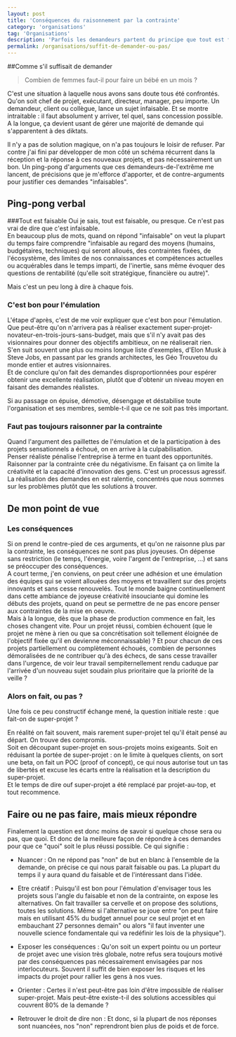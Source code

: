 ```yaml
---
layout: post
title: 'Conséquences du raisonnement par la contrainte'
category: 'organisations'
tag: 'Organisations'
description: 'Parfois les demandeurs partent du principe que tout est faisable, sans tenir compte des avis des experts. Comment alors réagir à ces demandes infaisables ?'
permalink: /organisations/suffit-de-demander-ou-pas/
---
```


##Comme s'il suffisait de demander
> Combien de femmes faut-il pour faire un bébé en un mois ?

C'est une situation à laquelle nous avons sans doute tous été confrontés. Qu'on soit chef de projet, exécutant, directeur, manager, peu importe. Un demandeur, client ou collègue, lance un sujet infaisable. Et se montre intraitable : il faut absolument y arriver, tel quel, sans concession possible.   
A la longue, ça devient usant de gérer une majorité de demande qui s'apparentent à des diktats.   

Il n'y a pas de solution magique, on n'a pas toujours le loisir de refuser. Par contre j'ai fini par développer de mon côté un schéma récurrent dans la réception et la réponse à ces nouveaux projets, et pas nécessairement un bon. Un ping-pong d'arguments que ces demandeurs-de-l'extrême me lancent, de précisions que je m'efforce d'apporter, et de contre-arguments pour justifier ces demandes "infaisables".   

## Ping-pong verbal
###Tout est faisable
Oui je sais, tout est faisable, ou presque. Ce n'est pas vrai de dire que c'est infaisable.    
En beaucoup plus de mots, quand on répond "infaisable" on veut la plupart du temps faire comprendre "infaisable au regard des moyens (humains, budgétaires, techniques) qui seront alloués, des contraintes fixées, de l'écosystème, des limites de nos connaissances et compétences actuelles ou acquérables dans le temps imparti, de l'inertie, sans même évoquer des questions de rentabilité (qu'elle soit stratégique, financière ou autre)".  

Mais c'est un peu long à dire à chaque fois.   

### C'est bon pour l'émulation
L'étape d'après, c'est de me voir expliquer que c'est bon pour l'émulation. Que peut-être qu'on n'arrivera pas à réaliser exactement super-projet-novateur-en-trois-jours-sans-budget, mais que s'il n'y avait pas des visionnaires pour donner des objectifs ambitieux, on ne réaliserait rien.    
S'en suit souvent une plus ou moins longue liste d'exemples, d'Elon Musk à Steve Jobs, en passant par les grands architectes, les Géo Trouvetou du monde entier et autres visionnaires.   
Et de conclure qu'on fait des demandes disproportionnées pour espérer obtenir une excellente réalisation, plutôt que d'obtenir un niveau moyen en faisant des demandes réalistes.   

Si au passage on épuise, démotive, désengage et déstabilise toute l'organisation et ses membres, semble-t-il que ce ne soit pas très important.   

### Faut pas toujours raisonner par la contrainte
Quand l'argument des paillettes de l'émulation et de la participation à des projets sensationnels a échoué, on en arrive à la culpabilisation.   
Penser réaliste pénalise l'entreprise à terme en tuant des opportunités. Raisonner par la contrainte crée du négativisme. En faisant ça on limite la créativité et la capacité d'innovation des gens. C'est un processus agressif. La réalisation des demandes en est ralentie, concentrés que nous sommes sur les problèmes plutôt que les solutions à trouver.   

## De mon point de vue
### Les conséquences
Si on prend le contre-pied de ces arguments, et qu'on ne raisonne plus par la contrainte, les conséquences ne sont pas plus joyeuses. On dépense sans restriction (le temps, l'énergie, voire l'argent de l'entreprise, ...) et sans se préoccuper des conséquences.   
A court terme, j'en conviens, on peut créer une adhésion et une émulation des équipes qui se voient allouées des moyens et travaillent sur des projets innovants et sans cesse renouvelés. Tout le monde baigne continuellement dans cette ambiance de joyeuse créativité insouciante qui domine les débuts des projets, quand on peut se permettre de ne pas encore penser aux contraintes de la mise en oeuvre.   
Mais à la longue, dès que la phase de production commence en fait, les choses changent vite. Pour un projet réussi, combien échouent (que le projet ne mène à rien ou que sa concrétisation soit tellement éloignée de l'objectif fixée qu'il en devienne méconnaissable) ? Et pour chacun de ces projets partiellement ou complètement échoués, combien de personnes démoralisées de ne contribuer qu'à des échecs, de sans cesse travailler dans l'urgence, de voir leur travail sempiternellement rendu caduque par l'arrivée d'un nouveau sujet soudain plus prioritaire que la priorité de la veille ? 

### Alors on fait, ou pas ?
Une fois ce peu constructif échange mené, la question initiale reste : que fait-on de super-projet ?  

En réalité on fait souvent, mais rarement super-projet tel qu'il était pensé au départ. On trouve des compromis.    
Soit en découpant super-projet en sous-projets moins exigeants. Soit en réduisant la portée de super-projet : on le limite à quelques clients, on sort une beta, on fait un POC (proof of concept), ce qui nous autorise tout un tas de libertés et excuse les écarts entre la réalisation et la description du super-projet.    
Et le temps de dire ouf super-projet a été remplacé par projet-au-top, et tout recommence.   

## Faire ou ne pas faire, mais mieux répondre
Finalement la question est donc moins de savoir si quelque chose sera ou pas, que quoi. Et donc de la meilleure façon de répondre à ces demandes pour que ce "quoi" soit le plus réussi possible. Ce qui signifie : 

* Nuancer : On ne répond pas "non" de but en blanc à l'ensemble de la demande, on précise ce qui nous parait faisable ou pas. La plupart du temps il y aura quand du faisable et de l'intéressant dans l'idée.   

* Etre créatif : Puisqu'il est bon pour l'émulation d'envisager tous les projets sous l'angle du faisable et non de la contrainte, on expose les alternatives. On fait travailler sa cervelle et on propose des solutions, toutes les solutions. Même si l'alternative se joue entre "on peut faire mais en utilisant 45% du budget annuel pour ce seul projet et en embauchant 27 personnes demain" ou  alors "il faut inventer une nouvelle science fondamentale qui va redéfinir les lois de la physique").   

* Exposer les conséquences : Qu'on soit un expert pointu ou un porteur de projet avec une vision très globale, notre refus sera toujours motivé par des conséquences pas nécessairement envisagées par nos interlocuteurs. Souvent il suffit de bien exposer les risques et les impacts du projet pour rallier les gens à nos vues.   

* Orienter : Certes il n'est peut-être pas loin d'être impossible de réaliser super-projet. Mais peut-être existe-t-il des solutions accessibles qui couvrent 80% de la demande ?    

* Retrouver le droit de dire non : Et donc, si la plupart de nos réponses sont nuancées, nos "non" reprendront bien plus de poids et de force. 
